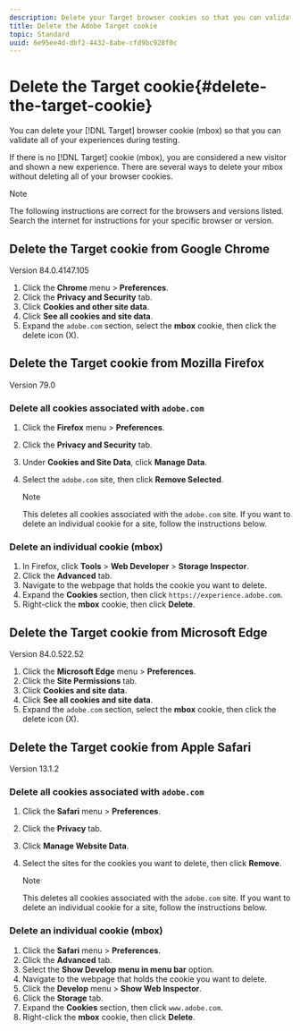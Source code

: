 ```yaml
---
description: Delete your Target browser cookies so that you can validate all of your experiences.
title: Delete the Adobe Target cookie
topic: Standard
uuid: 6e95ee4d-dbf2-4432-8abe-cfd9bc928f0c
---
```


# Delete the Target cookie{#delete-the-target-cookie}

You can delete your [!DNL Target] browser cookie (mbox) so that you can validate all of your experiences during testing.

If there is no [!DNL Target] cookie (mbox), you are considered a new visitor and shown a new experience. There are several ways to delete your mbox without deleting all of your browser cookies.

>[!NOTE]
>
>The following instructions are correct for the browsers and versions listed. Search the internet for instructions for your specific browser or version.

## Delete the Target cookie from Google Chrome

Version 84.0.4147.105

1. Click the **Chrome** menu > **Preferences**.
1. Click the **Privacy and Security** tab.
1. Click **Cookies and other site data**.
1. Click **See all cookies and site data**.
1. Expand the `adobe.com` section, select the **mbox** cookie, then click the delete icon (X).

## Delete the Target cookie from Mozilla Firefox

Version 79.0

### Delete all cookies associated with `adobe.com`

1. Click the **Firefox** menu > **Preferences**.
1. Click the **Privacy and Security** tab. 
1. Under **Cookies and Site Data**, click **Manage Data**.
1. Select the `adobe.com` site, then click **Remove Selected**.

   >[!NOTE]
   >
   >This deletes all cookies associated with the `adobe.com` site. If you want to delete an individual cookie for a site, follow the instructions below.

### Delete an individual cookie (mbox)

1. In Firefox, click **Tools** > **Web Developer** > **Storage Inspector**.
1. Click the **Advanced** tab.
1. Navigate to the webpage that holds the cookie you want to delete.
1. Expand the **Cookies** section, then click `https://experience.adobe.com`.
1. Right-click the **mbox** cookie, then click **Delete**.

## Delete the Target cookie from Microsoft Edge

Version 84.0.522.52

1. Click the **Microsoft Edge** menu > **Preferences**.
1. Click the **Site Permissions** tab.
1. Click **Cookies and site data**.
1. Click **See all cookies and site data**.
1. Expand the `adobe.com` section, select the **mbox** cookie, then click the delete icon (X).

## Delete the Target cookie from Apple Safari

Version 13.1.2

### Delete all cookies associated with `adobe.com`

1. Click the **Safari** menu > **Preferences**.
1. Click the **Privacy** tab.
1. Click **Manage Website Data**.
1. Select the sites for the cookies you want to delete, then click **Remove**.

   >[!NOTE]
   >
   >This deletes all cookies associated with the `adobe.com` site. If you want to delete an individual cookie for a site, follow the instructions below.

### Delete an individual cookie (mbox)

1. Click the **Safari** menu > **Preferences**.
1. Click the **Advanced** tab.
1. Select the **Show Develop menu in menu bar** option.
1. Navigate to the webpage that holds the cookie you want to delete.
1. Click the **Develop** menu > **Show Web Inspector**.
1. Click the **Storage** tab.
1. Expand the **Cookies** section, then click `www.adobe.com`.
1. Right-click the **mbox** cookie, then click **Delete**.
